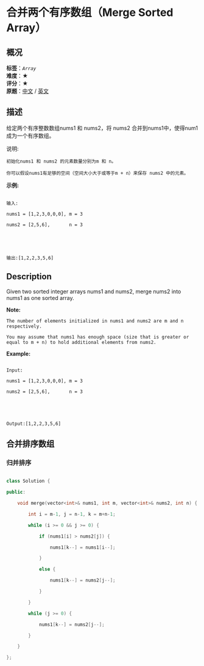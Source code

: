 # 合并两个有序数组（Merge Sorted Array）
## 概况
**标签**：*`Array`*<br>
**难度**：★<br>
**评分**：★<br>
**原题**：[中文](https://leetcode-cn.com/problems/merge-sorted-array) / [英文](https://leetcode.com/problems/merge-sorted-array)
## 描述

给定两个有序整数数组nums1 和 nums2，将 nums2 合并到nums1中，使得num1 成为一个有序数组。



说明:





	初始化nums1 和 nums2 的元素数量分别为m 和 n。

	你可以假设nums1有足够的空间（空间大小大于或等于m + n）来保存 nums2 中的元素。





**示例:**

```

输入:

nums1 = [1,2,3,0,0,0], m = 3

nums2 = [2,5,6],       n = 3





输出:[1,2,2,3,5,6]

```



## Description

Given two sorted integer arrays nums1 and nums2, merge nums2 into nums1 as one sorted array.



**Note:**







	The number of elements initialized in nums1 and nums2 are m and n respectively.

	You may assume that nums1 has enough space (size that is greater or equal to m + n) to hold additional elements from nums2.





**Example:**

```

Input:

nums1 = [1,2,3,0,0,0], m = 3

nums2 = [2,5,6],       n = 3





Output:[1,2,2,3,5,6]

```







## 合并排序数组

### 归并排序

```c++

class Solution {

public:

    void merge(vector<int>& nums1, int m, vector<int>& nums2, int n) {

        int i = m-1, j = n-1, k = m+n-1;

        while (i >= 0 && j >= 0) {

            if (nums1[i] > nums2[j]) {

                nums1[k--] = nums1[i--];

            }

            else {

                nums1[k--] = nums2[j--];

            }

        }

        while (j >= 0) {

            nums1[k--] = nums2[j--];

        }

    }

};

```